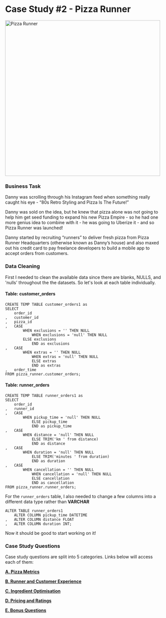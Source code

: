 # Case Study #2 - Pizza Runner

<a href = "https://8weeksqlchallenge.com/case-study-2/"><img alt="Pizza Runner" width="500" src="https://8weeksqlchallenge.com/images/case-study-designs/2.png"></a>

### Business Task
Danny was scrolling through his Instagram feed when something really caught his eye - “80s Retro Styling and Pizza Is The Future!”

Danny was sold on the idea, but he knew that pizza alone was not going to help him get seed funding to expand his new Pizza Empire - so he had one more genius idea to combine with it - he was going to Uberize it - and so Pizza Runner was launched!

Danny started by recruiting “runners” to deliver fresh pizza from Pizza Runner Headquarters (otherwise known as Danny’s house) and also maxed out his credit card to pay freelance developers to build a mobile app to accept orders from customers.

### Data Cleaning

First I needed to clean the available data since there are blanks, NULLS, and 'nulls' throughout the the datasets.  So let's look at each table individually.

#### Table: customer_orders

```
CREATE TEMP TABLE customer_orders1 as
SELECT
	order_id
,	customer_id
,	pizza_id
,	CASE
		WHEN exclusions = '' THEN NULL
        	WHEN exclusions = 'null' THEN NULL
		ELSE exclusions
        	END as exclusions
,	CASE
		WHEN extras = '' THEN NULL
        	WHEN extras = 'null' THEN NULL
        	ELSE extras
        	END as extras
,	order_time
FROM pizza_runner.customer_orders;
```
#### Table: runner_orders

```
CREATE TEMP TABLE runner_orders1 as
SELECT 
	order_id
,	runner_id
,	CASE
		WHEN pickup_time = 'null' THEN NULL
        	ELSE pickup_time
        	END as pickup_time
,	CASE
		WHEN distance = 'null' THEN NULL
        	ELSE TRIM('km ' from distance)
        	END as distance
,	CASE
		WHEN duration = 'null' THEN NULL
        	ELSE TRIM('minutes ' from duration)
        	END as duration
,	CASE
		WHEN cancellation = '' THEN NULL
        	WHEN cancellation = 'null' THEN NULL
        	ELSE cancellation
        	END as cancellation
FROM pizza_runner.runner_orders;
```

For the `runner_orders` table, I also needed to change a few columns into a different data type rather than __VARCHAR__

```
ALTER TABLE runner_orders1
	ALTER COLUMN pickup_time DATETIME
,	ALTER COLUMN distance FLOAT
,	ALTER COLUMN duration INT;
```

Now it should be good to start working on it!



### Case Study Questions

Case study questions are split into 5 categories.  Links below will access each of them:

<a href = "https://github.com/zackmwheeler/8-Week-SQL-Challenge/blob/main/Case%20Study%20%232%20-%20Pizza%20Runner/A.%20Pizza%20Metrics.md">**A. Pizza Metrics**</a>

<a href = "https://github.com/zackmwheeler/8-Week-SQL-Challenge/blob/main/Case%20Study%20%232%20-%20Pizza%20Runner/B.%20Runner%20and%20Customer%20Experience.md">**B. Runner and Customer Experience**</a>

<a href = "https://github.com/zackmwheeler/8-Week-SQL-Challenge/blob/main/Case%20Study%20%232%20-%20Pizza%20Runner/C.%20Ingredient%20Optimisation.md">**C. Ingredient Optimisation**</a>

<a href = "https://github.com/zackmwheeler/8-Week-SQL-Challenge/blob/main/Case%20Study%20%232%20-%20Pizza%20Runner/D.%20Pricing%20and%20Ratings.md">**D. Pricing and Ratings**</a>

<a href = "https://github.com/zackmwheeler/8-Week-SQL-Challenge/blob/main/Case%20Study%20%232%20-%20Pizza%20Runner/E.%20Bonus%20Questions.md">**E. Bonus Questions**</a>
